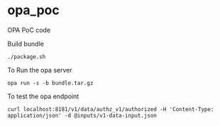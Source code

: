 # opa_poc
OPA PoC code

Build bundle
```
./package.sh
```

To Run the opa server
```
opa run -s -b bundle.tar.gz 
```

To test the opa endpoint
```
curl localhost:8181/v1/data/authz_v1/authorized -H 'Content-Type: application/json' -d @inputs/v1-data-input.json
```